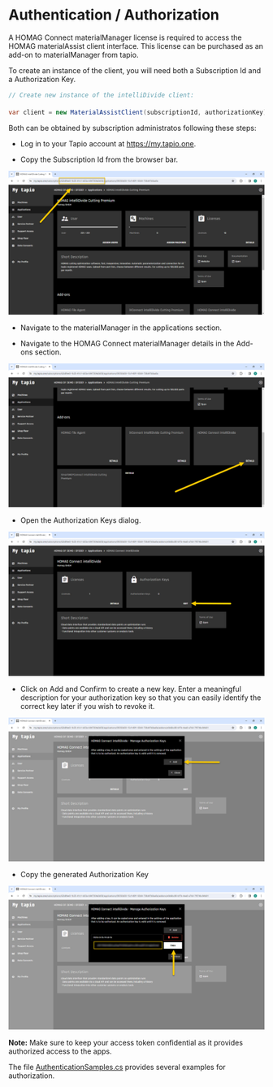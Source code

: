 # Authentication / Authorization

A HOMAG Connect materialManager license is required to access the HOMAG materialAssist client interface. This license can be purchased as an add-on to materialManager from tapio.

To create an instance of the client, you will need both a Subscription Id and a Authorization Key. 

```c#
// Create new instance of the intelliDivide client:
            
var client = new MaterialAssistClient(subscriptionId, authorizationKey);
``` 

Both can be obtained by subscription administratos following these steps:

- Log in to your Tapio account at https://my.tapio.one.

- Copy the Subscription Id from the browser bar.

![alt text](SubscriptionId.jpg "Subscription Id")

- Navigate to the materialManager in the applications section.

- Navigate to the HOMAG Connect materialManager details in the Add-ons section.

![alt text](AuthorizationKey01.jpg)

- Open the Authorization Keys dialog.

![alt text](AuthorizationKey02.jpg)

- Click on Add and Confirm to create a new key. 
Enter a meaningful description for your authorization key so that you can easily identify the correct key later if you wish to revoke it.

![alt text](AuthorizationKey03.jpg)

- Copy the generated Authorization Key

![alt text](AuthorizationKey04.jpg)

<strong>Note:</strong> Make sure to keep your access token confidential as it provides authorized access to the apps.

The file [AuthenticationSamples.cs](AuthenticationSamples.cs)  provides several examples for authorization. 
